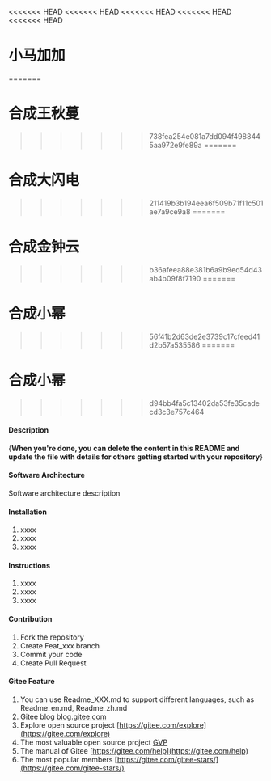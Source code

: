 <<<<<<< HEAD
<<<<<<< HEAD
<<<<<<< HEAD
<<<<<<< HEAD
<<<<<<< HEAD
# 小马加加
=======
# 合成王秋蔓
>>>>>>> 738fea254e081a7dd094f4988445aa972e9fe89a
=======
# 合成大闪电
>>>>>>> 211419b3b194eea6f509b71f11c501ae7a9ce9a8
=======
# 合成金钟云
>>>>>>> b36afeea88e381b6a9b9ed54d43ab4b09f8f7190
=======
# 合成小幂
>>>>>>> 56f41b2d63de2e3739c17cfeed41d2b57a535586
=======
# 合成小幂
>>>>>>> d94bb4fa5c13402da53fe35cadecd3c3e757c464

#### Description
{**When you're done, you can delete the content in this README and update the file with details for others getting started with your repository**}

#### Software Architecture
Software architecture description

#### Installation

1.  xxxx
2.  xxxx
3.  xxxx

#### Instructions

1.  xxxx
2.  xxxx
3.  xxxx

#### Contribution

1.  Fork the repository
2.  Create Feat_xxx branch
3.  Commit your code
4.  Create Pull Request


#### Gitee Feature

1.  You can use Readme\_XXX.md to support different languages, such as Readme\_en.md, Readme\_zh.md
2.  Gitee blog [blog.gitee.com](https://blog.gitee.com)
3.  Explore open source project [https://gitee.com/explore](https://gitee.com/explore)
4.  The most valuable open source project [GVP](https://gitee.com/gvp)
5.  The manual of Gitee [https://gitee.com/help](https://gitee.com/help)
6.  The most popular members  [https://gitee.com/gitee-stars/](https://gitee.com/gitee-stars/)
